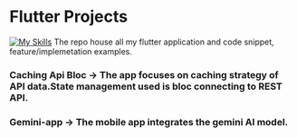 # Flutter Projects
[![My Skills](https://skillicons.dev/icons?i=dart,flutter)](https://skillicons.dev)
The repo house all my flutter application and code snippet, feature/implemetation examples. 

### **Caching Api Bloc** -> The app focuses on caching strategy of API data.State management used is bloc connecting to REST API.

### **Gemini-app** -> The mobile app integrates the gemini AI model.


